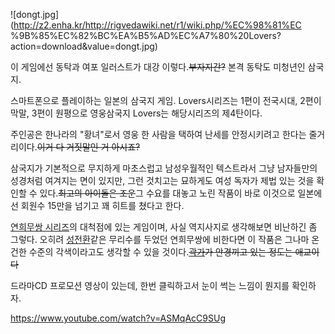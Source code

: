 ![dongt.jpg](http://z2.enha.kr/http://rigvedawiki.net/r1/wiki.php/%EC%98%81%EC
%9B%85%EC%82%BC%EA%B5%AD%EC%A7%80%20Lovers?action=download&value=dongt.jpg)

이 게임에선 동탁과 여포 일러스트가 대강 이렇다.<del>부자지간?</del> 본격 동탁도 미청년인 삼국지.

스마트폰으로 플레이하는 일본의 삼국지 게임. Lovers시리즈는 1편이 전국시대, 2편이 막말, 3편이 원평으로 영웅삼국지 Lovers는
해당시리즈의 제4탄이다.

주인공은 한나라의 "황녀"로서 영웅 한 사람을 택하여 난세를 안정시키려고 한다는 줄거리이다.<del>이거 다 거짓말인 거 아시죠?</del>

삼국지가 기본적으로 무지하게 마초스럽고 남성우월적인 텍스트라서 그냥 남자들만의 성경처럼 여겨지는 면이 있지만, 그런 것치고는 묘하게도 여성
독자가 제법 있는 것을 확인할 수 있다.<del>최고의 아이돌은 조운</del>그 수요를 대놓고 노린 작품이 바로 이것으로 일본에선 회원수
15만을 넘기고 꽤 히트를 쳤다고 한다.

[연희무쌍 시리즈](%EC%97%B0%ED%9D%AC%EB%AC%B4%EC%8C%8D%20%EC%8B%9C%EB%A6%AC%EC%A6%88.md)의 대척점에 있는 게임이며, 사실 역지사지로 생각해보면 비난하긴 좀 그렇다. 오히려
[성전환](%EC%84%B1%EC%A0%84%ED%99%98.md)같은 무리수를 두었던 연희무쌍에 비한다면 이 작품은 그나마 온건한
수준의 각색이라고도 생각할 수 있을 것이다.<del>[곽가](%EA%B3%BD%EA%B0%80.md)가 안경끼고 있는 정도는
애교이다</del>

드라마CD 프로모션 영상이 있는데, 한번 클릭하고서 눈이 썩는 느낌이 뭔지를 확인하자.

<https://www.youtube.com/watch?v=ASMqAcC9SUg>

